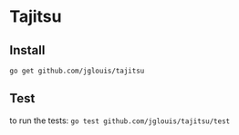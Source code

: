 # Tajitsu

## Install

`go get github.com/jglouis/tajitsu`

## Test

to run the tests: `go test github.com/jglouis/tajitsu/test`
